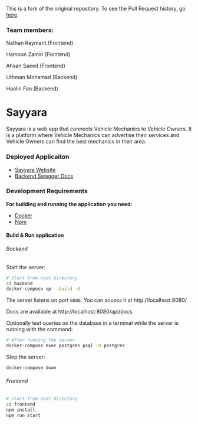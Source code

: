 This is a fork of the original repository. To see the Pull Request history, go [here](https://github.com/csc301-fall-2022/team-project-16-sayyara-m/pulls?q=is%3Apr+is%3Aclosed).
### Team members:
Nathan Raymant (Frontend)

Hamoon Zamiri (Frontend)

Ahsan Saeed (Frontend)

Uthman Mohamad (Backend)

Haolin Fan (Backend)

# Sayyara

Sayyara is a web app that connects Vehicle Mechanics to Vehicle Owners.
It is a platform where Vehicle Mechanics can advertise their services and Vehicle Owners can find the best mechanics in their area.

### Deployed Applicaiton
- [Sayyara Website](https://sayyara-web.vercel.app/)
- [Backend Swagger Docs](https://sayyara-backend.up.railway.app/api/docs)
### Development Requirements

**For building and running the application you need:**
- [Docker](https://www.docker.com/products/docker-desktop/)
- [Npm](https://nodejs.org/en/download/)

#### Build & Run application
###### Backend

Start the server:
```bash
# Start from root directory
cd backend
docker-compose up --build -d
```
The server listens on port `8080`. You can access it at http://localhost:8080/<endpoint-here>

Docs are available at http://localhost:8080/api/docs


Optionally test queries on the database in a terminal while the server is running with the command:
```bash
# After running the server
docker-compose exec postgres psql -U postgres
```

Stop the server:
```bash
docker-compose down
```

###### Frontend
```bash
# Start from root directory
cd frontend
npm install
npm run start
```
